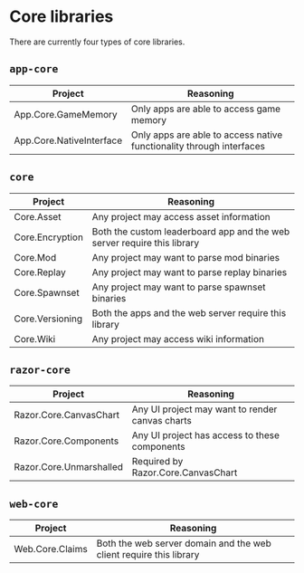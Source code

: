# Core libraries

There are currently four types of core libraries.

## `app-core`

| **Project**              | **Reasoning**                                                        |
|--------------------------|----------------------------------------------------------------------|
| App.Core.GameMemory      | Only apps are able to access game memory                             |
| App.Core.NativeInterface | Only apps are able to access native functionality through interfaces |

## `core`

| **Project**     | **Reasoning**                                                           |
|-----------------|-------------------------------------------------------------------------|
| Core.Asset      | Any project may access asset information                                |
| Core.Encryption | Both the custom leaderboard app and the web server require this library |
| Core.Mod        | Any project may want to parse mod binaries                              |
| Core.Replay     | Any project may want to parse replay binaries                           |
| Core.Spawnset   | Any project may want to parse spawnset binaries                         |
| Core.Versioning | Both the apps and the web server require this library                   |
| Core.Wiki       | Any project may access wiki information                                 |

## `razor-core`

| **Project**             | **Reasoning**                                   |
|-------------------------|-------------------------------------------------|
| Razor.Core.CanvasChart  | Any UI project may want to render canvas charts |
| Razor.Core.Components   | Any UI project has access to these components   |
| Razor.Core.Unmarshalled | Required by Razor.Core.CanvasChart              |

## `web-core`

| **Project**     | **Reasoning**                                                      |
|-----------------|--------------------------------------------------------------------|
| Web.Core.Claims | Both the web server domain and the web client require this library |
